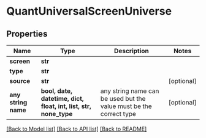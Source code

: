 # QuantUniversalScreenUniverse


## Properties
Name | Type | Description | Notes
------------ | ------------- | ------------- | -------------
**screen** | **str** |  | 
**type** | **str** |  | 
**source** | **str** |  | [optional] 
**any string name** | **bool, date, datetime, dict, float, int, list, str, none_type** | any string name can be used but the value must be the correct type | [optional]

[[Back to Model list]](../README.md#documentation-for-models) [[Back to API list]](../README.md#documentation-for-api-endpoints) [[Back to README]](../README.md)


